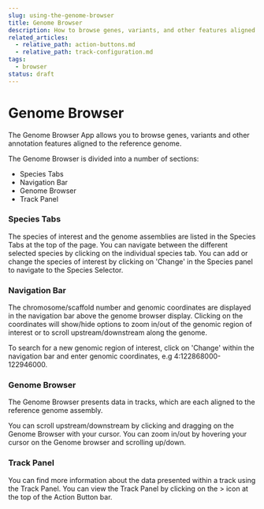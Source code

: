 ```yaml
---
slug: using-the-genome-browser
title: Genome Browser
description: How to browse genes, variants, and other features aligned to the reference genome
related_articles:
  - relative_path: action-buttons.md
  - relative_path: track-configuration.md
tags:
  - browser
status: draft
---
```


# Genome Browser

The Genome Browser App allows you to browse genes, variants and other annotation features aligned to the reference genome.

The Genome Browser is divided into a number of sections:

 - Species Tabs
 - Navigation Bar
 - Genome Browser
 - Track Panel
  
### Species Tabs
 
The species of interest and the genome assemblies are listed in the Species Tabs at the top of the page. You can navigate between the different selected species by clicking on the individual species tab. You can add or change the species of interest by clicking on 'Change' in the Species panel to navigate to the Species Selector.

### Navigation Bar

The chromosome/scaffold number and genomic coordinates are displayed in the navigation bar above the genome browser display. Clicking on the coordinates will show/hide options to zoom in/out of the genomic region of interest or to scroll upstream/downstream along the genome. 

To search for a new genomic region of interest, click on 'Change' within the navigation bar and enter genomic coordinates, e.g 4:122868000-122946000.

### Genome Browser
The Genome Browser presents data in tracks, which are each aligned to the reference genome assembly.

You can scroll upstream/downstream by clicking and dragging on the Genome Browser with your cursor. You can zoom in/out by hovering your cursor on the Genome browser and scrolling up/down.

### Track Panel
You can find more information about the data presented within a track using the Track Panel. You can view the Track Panel by clicking on the > icon at the top of the Action Button bar.
